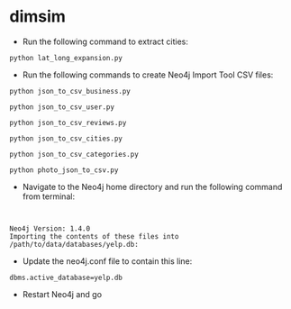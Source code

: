 # dimsim

* Run the following command to extract cities:

```
python lat_long_expansion.py
```

* Run the following commands to create Neo4j Import Tool CSV files:

```
python json_to_csv_business.py
```
```
python json_to_csv_user.py
```
```
python json_to_csv_reviews.py
```
```
python json_to_csv_cities.py
```
```
python json_to_csv_categories.py
```
```
python photo_json_to_csv.py
```

* Navigate to the Neo4j home directory and run the following command from terminal:

```


Neo4j Version: 1.4.0
Importing the contents of these files into /path/to/data/databases/yelp.db:
```

* Update the neo4j.conf file to contain this line:

```
dbms.active_database=yelp.db
```

* Restart Neo4j and go
